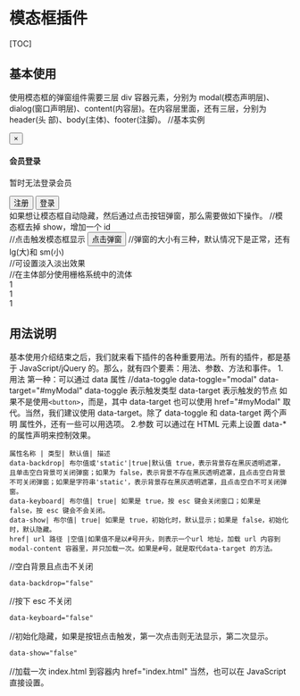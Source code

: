 # 模态框插件
[TOC]

## 基本使用
使用模态框的弹窗组件需要三层 div 容器元素，分别为 modal(模态声明层)、
dialog(窗口声明层)、content(内容层)。在内容层里面，还有三层，分别为 header(头
部)、body(主体)、footer(注脚)。
//基本实例
<!-- 模态声明，show 表示显示 -->
<div class="modal show" tabindex="-1">
<!-- 窗口声明 -->
<div class="modal-dialog">
<!-- 内容声明 -->
<div class="modal-content">
<!-- 头部 -->
<div class="modal-header">
<button type="button" class="close"
data-dismiss="modal">
<span>&times;</span>
</button>
<h4 class="modal-title">会员登录</h4>
</div>
<!-- 主体 -->
<div class="modal-body">
<p>暂时无法登录会员</p>
</div>
<!-- 注脚 -->
<div class="modal-footer">
<button type="button" class="btn btn-default">
注册</button>
<button type="button" class="btn btn-primary">
登录</button>
</div>
</div>
</div>
</div>
如果想让模态框自动隐藏，然后通过点击按钮弹窗，那么需要做如下操作。
//模态框去掉 show，增加一个 id
<div class="modal" id="myModal">
//点击触发模态框显示
<button class="btn btn-primary btn-lg"
data-toggle="modal" data-target="#myModal">
点击弹窗
</button>
//弹窗的大小有三种，默认情况下是正常，还有 lg(大)和 sm(小)
<div class="modal-dialog modal-lg">
<div class="modal-dialog sm-lg">
//可设置淡入淡出效果
<div class="modal fade" id="myModal">
//在主体部分使用栅格系统中的流体
<!-- 主体 -->
<div class="modal-body">
<div class="container-fluid">
<div class="row">
<div class="col-md-4">1</div>
<div class="col-md-4">1</div>
<div class="col-md-4">1</div>
</div>
</div>
</div>

## 用法说明
基本使用介绍结束之后，我们就来看下插件的各种重要用法。所有的插件，都是基于
JavaScript/jQuery 的。那么，就有四个要素：用法、参数、方法和事件。
1.用法
第一种：可以通过 data 属性
//data-toggle
data-toggle="modal" data-target="#myModal"
data-toggle 表示触发类型
data-target 表示触发的节点
如果不是使用`<button>`，而是<a>，其中 data-target 也可以使用 href="#myModal"
取代。当然，我们建议使用 data-target。除了 data-toggle 和 data-target 两个声明
属性外，还有一些可以用选项。
2.参数
可以通过在 HTML 元素上设置 data-*的属性声明来控制效果。
```table
属性名称 | 类型| 默认值| 描述
data-backdrop| 布尔值或'static'|true|默认值 true，表示背景存在黑灰透明遮罩，且单击空白背景可关闭弹窗；如果为 false，表示背景不存在黑灰透明遮罩，且点击空白背景不可关闭弹窗；如果是字符串'static'，表示背景存在黑灰透明遮罩，且点击空白不可关闭弹窗。
data-keyboard| 布尔值| true| 如果是 true，按 esc 键会关闭窗口；如果是 false，按 esc 键会不会关闭。
data-show| 布尔值| true| 如果是 true，初始化时，默认显示；如果是 false，初始化时，默认隐藏。
href| url 路径 |空值|如果值不是以#号开头，则表示一个url 地址，加载 url 内容到modal-content 容器里，并只加载一次。如果是#号，就是取代data-target 的方法。
```
//空白背景且点击不关闭
```html
data-backdrop="false"
```
//按下 esc 不关闭
```html
data-keyboard="false"
```
//初始化隐藏，如果是按钮点击触发，第一次点击则无法显示，第二次显示。
```html
data-show="false"
```
//加载一次 index.html 到容器内
href="index.html" 当然，也可以在 JavaScript 直接设置。